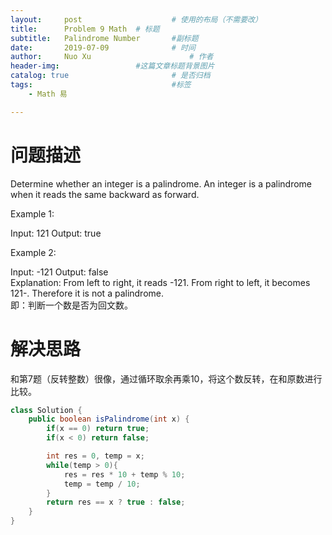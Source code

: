 ```yaml
---
layout:     post   				    # 使用的布局（不需要改）
title:      Problem 9 Math	# 标题 
subtitle:   Palindrome Number       #副标题
date:       2019-07-09				# 时间
author:     Nuo Xu 						# 作者
header-img:              	#这篇文章标题背景图片
catalog: true 						# 是否归档
tags:								#标签
    - Math 易

---
```

# 问题描述
Determine whether an integer is a palindrome. An integer is a palindrome when it reads the same backward as forward.

Example 1:

Input: 121
Output: true

Example 2:

Input: -121
Output: false  
Explanation: From left to right, it reads -121. From right to left, it becomes 121-. Therefore it is not a palindrome.  
即：判断一个数是否为回文数。
# 解决思路
和第7题（反转整数）很像，通过循环取余再乘10，将这个数反转，在和原数进行比较。
```java
class Solution {
    public boolean isPalindrome(int x) {
        if(x == 0) return true;
        if(x < 0) return false;

        int res = 0, temp = x;
        while(temp > 0){
            res = res * 10 + temp % 10;
            temp = temp / 10;
        }
        return res == x ? true : false;
    }
}
```
